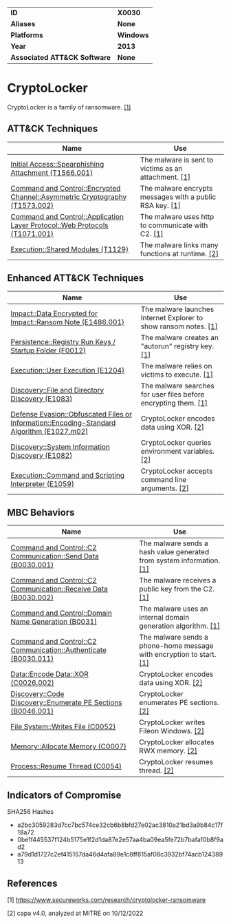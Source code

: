 <table>
<tr>
<td><b>ID</b></td>
<td><b>X0030</b></td>
</tr>
<tr>
<td><b>Aliases</b></td>
<td><b>None</b></td>
</tr>
<tr>
<td><b>Platforms</b></td>
<td><b>Windows</b></td>
</tr>
<tr>
<td><b>Year</b></td>
<td><b>2013</b></td>
</tr>
<tr>
<td><b>Associated ATT&CK Software</b></td>
<td><b>None</b></td>
</tr>
</table>


# CryptoLocker

CryptoLocker is a family of ransomware. [[1]](#1)

## ATT&CK Techniques

|Name|Use|
|---|---|
|[Initial Access::Spearphishing Attachment (T1566.001)](https://attack.mitre.org/techniques/T1566/001/)|The malware is sent to victims as an attachment. [[1]](#1)|
|[Command and Control::Encrypted Channel::Asymmetric Cryptography (T1573.002)](https://attack.mitre.org/techniques/T1573/002/)|The malware encrypts messages with a public RSA key. [[1]](#1)|
|[Command and Control::Application Layer Protocol::Web Protocols (T1071.001)](https://attack.mitre.org/techniques/T1071/001/)|The malware uses http to communicate with C2. [[1]](#1)|
|[Execution::Shared Modules (T1129)](https://attack.mitre.org/techniques/T1129)|The malware links many functions at runtime. [[2]](#2)|

## Enhanced ATT&CK Techniques

|Name|Use|
|---|---|
|[Impact::Data Encrypted for Impact::Ransom Note (E1486.001)](../impact/data-encrypted-for-impact.md)|The malware launches Internet Explorer to show ransom notes. [[1]](#1)|
|[Persistence::Registry Run Keys / Startup Folder (F0012)](../persistence/registry-run-keys-startup-folder.md)|The malware creates an "autorun" registry key. [[1]](#1)|
|[Execution::User Execution (E1204)](../execution/user-execution.md)|The malware relies on victims to execute. [[1]](#1)|
|[Discovery::File and Directory Discovery (E1083)](../discovery/file-and-directory-discovery.md)|The malware searches for user files before encrypting them. [[1]](#1)|
|[Defense Evasion::Obfuscated Files or Information::Encoding-Standard Algorithm (E1027.m02)](../defense-evasion/obfuscated-files-or-information.md)|CryptoLocker encodes data using XOR. [[2]](#2)|
|[Discovery::System Information Discovery (E1082)](../discovery/system-information-discovery.md)|CryptoLocker queries environment variables. [[2]](#2)|
|[Execution::Command and Scripting Interpreter (E1059)](../execution/command-and-scripting-interpreter.md)|CryptoLocker accepts command line arguments. [[2]](#2)|

## MBC Behaviors

|Name|Use|
|---|---|
|[Command and Control::C2 Communication::Send Data (B0030.001)](../command-and-control/c2-communication.md)|The malware sends a hash value generated from system information. [[1]](#1)|
|[Command and Control::C2 Communication::Receive Data (B0030.002)](../command-and-control/c2-communication.md)|The malware receives a public key from the C2. [[1]](#1)|
|[Command and Control::Domain Name Generation (B0031)](../command-and-control/domain-name-generation.md)|The malware uses an internal domain generation algorithm. [[1]](#1)|
|[Command and Control::C2 Communication::Authenticate (B0030.011)](../command-and-control/c2-communication.md)|The malware sends a phone-home message with encryption to start. [[1]](#1)|
|[Data::Encode Data::XOR (C0026.002)](../micro-behaviors/data/encode-data.md)|CryptoLocker encodes data using XOR. [[2]](#2)|
|[Discovery::Code Discovery::Enumerate PE Sections (B0046.001)](../discovery/code-discovery.md)|CryptoLocker enumerates PE sections. [[2]](#2)|
|[File System::Writes File (C0052)](../micro-behaviors/file-system/writes-file.md)|CryptoLocker writes Fileon Windows. [[2]](#2)|
|[Memory::Allocate Memory (C0007)](../micro-behaviors/memory/allocate-memory.md)|CryptoLocker allocates RWX memory. [[2]](#2)|
|[Process::Resume Thread (C0054)](../micro-behaviors/process/resume-thread.md)|CryptoLocker resumes thread. [[2]](#2)|

## Indicators of Compromise

SHA256 Hashes
- a2bc3059283d7cc7bc574ce32cb6b8bfd27e02ac3810a21bd3a9b84c17f18a72
- 0be1f445537f124b5175e1f2d1da87e2e57aa4ba09ea5fe72b7bafaf0b8f9ad2
- a79d1d1727c2ef415157da46d4afa89e1c8ff815af08c3932bf74acb12438913

## References

<a name="1">[1]</a> https://www.secureworks.com/research/cryptolocker-ransomware

<a name="2">[2]</a> capa v4.0, analyzed at MITRE on 10/12/2022

